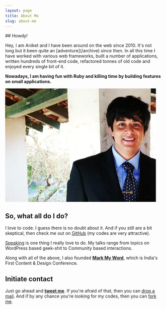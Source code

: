 ```yaml
---
layout: page
title: About Me
slug: about-me
---
```

<div class="grid__item one-whole" markdown="1">
## Howdy!

<p class="lead" markdown="1">Hey, I am Aniket and I have been around on the web since 2010. It's not long but it been quite an [adventure](/archive) since then. In all this time I have worked with various web frameworks, built a number of applications, written hundreds of front-end code, refactored tonnes of old code and enjoyed every single bit of it.</p>

**Nowadays, I am having fun with Ruby and killing time by building features on small applications.**

<div class="islet">
  <img class="img--center img--small" src="/assets/images/me-again.jpg" />
</div>

## So, what all do I do?

I love to code. I guess there is no doubt about it. And if you still are a bit skeptical, then check me out on [GitHub](https://github.com/aniketpant) (my codes are very attractive).

[Speaking](/speaking) is one thing I really love to do. My talks range from topics on WordPress based geek-shit to Community based interactions.

Along with all of the above, I also founded **[Mark My Word](http://markmyword.in)**, which is India's First Content &amp; Design Conference.

## Initiate contact
Just go ahead and **[tweet me](https://twitter.com/intent/tweet?screen_name=aniket_pant&text=Hey)**. If you're afraid of that, then you can [drop a mail](mailto:me@aniketpant.com?subject=Hey). And if by any chance you're looking for my codes, then you can [fork me](https://github.com/aniketpant).
</div>